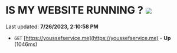 # IS MY WEBSITE RUNNING ? [![](https://img.shields.io/static/v1?label=Sponsor&message=%E2%9D%A4&logo=GitHub&color=%23fe8e86)](https://github.com/sponsors/<username>)

Last updated: **7/26/2023, 2:10:58 PM**

- `GET` [https://youssefservice.me](https://youssefservice.me) - **Up** (1046ms)
